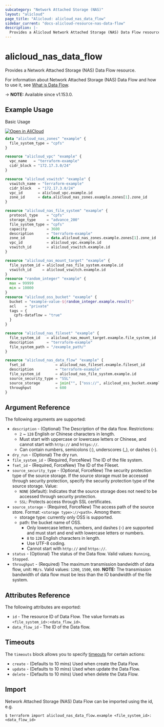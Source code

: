 ```yaml
---
subcategory: "Network Attached Storage (NAS)"
layout: "alicloud"
page_title: "Alicloud: alicloud_nas_data_flow"
sidebar_current: "docs-alicloud-resource-nas-data-flow"
description: |-
  Provides a Alicloud Network Attached Storage (NAS) Data Flow resource.
---
```


# alicloud_nas_data_flow

Provides a Network Attached Storage (NAS) Data Flow resource.

For information about Network Attached Storage (NAS) Data Flow and how to use it, see [What is Data Flow](https://www.alibabacloud.com/help/en/doc-detail/27530.html).

-> **NOTE:** Available since v1.153.0.

## Example Usage

Basic Usage

<div style="display: block;margin-bottom: 40px;"><div class="oics-button" style="float: right;position: absolute;margin-bottom: 10px;">
  <a href="https://api.aliyun.com/api-tools/terraform?resource=alicloud_nas_data_flow&exampleId=6ff8d26a-7906-f0c9-065c-7bfc0d61b9d2412e48cb&activeTab=example&spm=docs.r.nas_data_flow.0.6ff8d26a79&intl_lang=EN_US" target="_blank">
    <img alt="Open in AliCloud" src="https://img.alicdn.com/imgextra/i1/O1CN01hjjqXv1uYUlY56FyX_!!6000000006049-55-tps-254-36.svg" style="max-height: 44px; max-width: 100%;">
  </a>
</div></div>

```terraform
data "alicloud_nas_zones" "example" {
  file_system_type = "cpfs"
}

resource "alicloud_vpc" "example" {
  vpc_name   = "terraform-example"
  cidr_block = "172.17.3.0/24"
}

resource "alicloud_vswitch" "example" {
  vswitch_name = "terraform-example"
  cidr_block   = "172.17.3.0/24"
  vpc_id       = alicloud_vpc.example.id
  zone_id      = data.alicloud_nas_zones.example.zones[1].zone_id
}

resource "alicloud_nas_file_system" "example" {
  protocol_type    = "cpfs"
  storage_type     = "advance_200"
  file_system_type = "cpfs"
  capacity         = 3600
  description      = "terraform-example"
  zone_id          = data.alicloud_nas_zones.example.zones[1].zone_id
  vpc_id           = alicloud_vpc.example.id
  vswitch_id       = alicloud_vswitch.example.id
}

resource "alicloud_nas_mount_target" "example" {
  file_system_id = alicloud_nas_file_system.example.id
  vswitch_id     = alicloud_vswitch.example.id
}
resource "random_integer" "example" {
  max = 99999
  min = 10000
}
resource "alicloud_oss_bucket" "example" {
  bucket = "example-value-${random_integer.example.result}"
  acl    = "private"
  tags = {
    cpfs-dataflow = "true"
  }
}

resource "alicloud_nas_fileset" "example" {
  file_system_id   = alicloud_nas_mount_target.example.file_system_id
  description      = "terraform-example"
  file_system_path = "/example_path/"
}

resource "alicloud_nas_data_flow" "example" {
  fset_id              = alicloud_nas_fileset.example.fileset_id
  description          = "terraform-example"
  file_system_id       = alicloud_nas_file_system.example.id
  source_security_type = "SSL"
  source_storage       = join("", ["oss://", alicloud_oss_bucket.example.bucket])
  throughput           = 600
}
```

## Argument Reference

The following arguments are supported:

* `description` - (Optional) The Description of the data flow. Restrictions:
  - `2` ~ `128` English or Chinese characters in length.
  - Must start with uppercase or lowercase letters or Chinese, and cannot start with `http://` and `https://`.
  - Can contain numbers, semicolons (:), underscores (_), or dashes (-).
* `dry_run` - (Optional) The dry run.
* `file_system_id` - (Required, ForceNew) The ID of the file system.
* `fset_id` - (Required, ForceNew) The ID of the Fileset.
* `source_security_type` - (Optional, ForceNew) The security protection type of the source storage. If the source storage must be accessed through security protection, specify the security protection type of the source storage. Value:
  - `NONE` (default): Indicates that the source storage does not need to be accessed through security protection.
  - `SSL`: Protects access through SSL certificates.
* `source_storage` - (Required, ForceNew) The access path of the source store. Format: `<storage type>://<path>`. Among them:
  - storage type: currently only OSS is supported.
  - path: the bucket name of OSS.
    - Only lowercase letters, numbers, and dashes (-) are supported and must start and end with lowercase letters or numbers.
    - `8` to `128` English characters in length.
    - Use UTF-8 coding.
    - Cannot start with `http://` and `https://`.
* `status` - (Optional) The status of the Data flow. Valid values: `Running`, `Stopped`.
* `throughput` - (Required) The maximum transmission bandwidth of data flow, unit: `MB/s`. Valid values: `1200`, `1500`, `600`. **NOTE:** The transmission bandwidth of data flow must be less than the IO bandwidth of the file system.

## Attributes Reference

The following attributes are exported:

* `id` - The resource ID of Data Flow. The value formats as `<file_system_id>:<data_flow_id>`.
* `data_flow_id` - The ID of the Data flow.

## Timeouts

The `timeouts` block allows you to specify [timeouts](https://www.terraform.io/docs/configuration-0-11/resources.html#timeouts) for certain actions:

* `create` - (Defaults to 10 mins) Used when create the Data Flow.
* `update` - (Defaults to 10 mins) Used when update the Data Flow.
* `delete` - (Defaults to 10 mins) Used when delete the Data Flow.

## Import

Network Attached Storage (NAS) Data Flow can be imported using the id, e.g.

```shell
$ terraform import alicloud_nas_data_flow.example <file_system_id>:<data_flow_id>
```